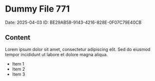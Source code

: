 # Dummy File 771

Date: 2025-04-03
ID: BE29AB58-9143-4216-828E-0F07C79E40CB

## Content

Lorem ipsum dolor sit amet, consectetur adipiscing elit.
Sed do eiusmod tempor incididunt ut labore et dolore magna aliqua.

* Item 1
* Item 2
* Item 3

